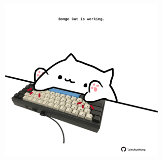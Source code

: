 <!-- built at 04/04/2021, 22:07:18 UTC -->
<p align="center">
  <img width="500" height="500" src="./ReadmeImage.svg">
</p>
